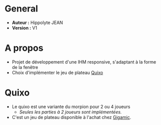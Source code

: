 # General
* **Auteur :** Hippolyte JEAN
* **Version :** V1

# A propos
* Projet de développement d'une IHM responsive, s'adaptant à la forme de la fenêtre
* Choix d'implémenter le jeu de plateau [Quixo](#quixo)

# Quixo
* Le quixo est une variante du morpion pour 2 ou 4 joueurs
    * *Seules les parties à 2 joueurs sont implémentées.*
* C'est un jeu de plateau disponible à l'achat chez [Gigamic](https://www.gigamic.com/jeux-a-deux/110-quixo-3421271300823.html).

